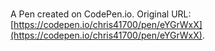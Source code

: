# 

A Pen created on CodePen.io. Original URL: [https://codepen.io/chris41700/pen/eYGrWxX](https://codepen.io/chris41700/pen/eYGrWxX).


